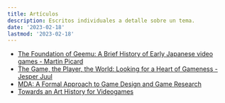 ```yaml
---
title: Artículos
description: Escritos individuales a detalle sobre un tema.
date: '2023-02-18'
lastmod: '2023-02-18'
---
```

- [The Foundation of Geemu: A Brief History of Early Japanese video games - Martin Picard](https://gamestudies.org/1302/articles/picard)
- [The Game, the Player, the World: Looking for a Heart of Gameness - Jesper Juul](https://www.jesperjuul.net/text/gameplayerworld/)
- [MDA: A Formal Approach to Game Design and Game Research](https://users.cs.northwestern.edu/~hunicke/MDA.pdf)
- [Towards an Art History for Videogames](https://rhizome.org/editorial/2016/aug/03/an-art-history-for-videogames/)
